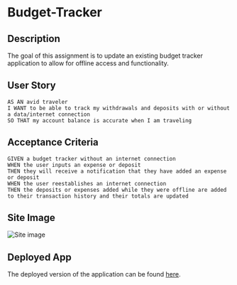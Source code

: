 # Budget-Tracker

## Description

The goal of this assignment is to update an existing budget tracker application to allow for offline access and functionality. 

## User Story

```
AS AN avid traveler
I WANT to be able to track my withdrawals and deposits with or without a data/internet connection
SO THAT my account balance is accurate when I am traveling 
```

## Acceptance Criteria

```
GIVEN a budget tracker without an internet connection
WHEN the user inputs an expense or deposit
THEN they will receive a notification that they have added an expense or deposit
WHEN the user reestablishes an internet connection
THEN the deposits or expenses added while they were offline are added to their transaction history and their totals are updated
```

## Site Image
![Site image](https://i.imgur.com/eNK6Q6P.png)

## Deployed App

The deployed version of the application can be found [here](https://arcane-springs-45928.herokuapp.com/).